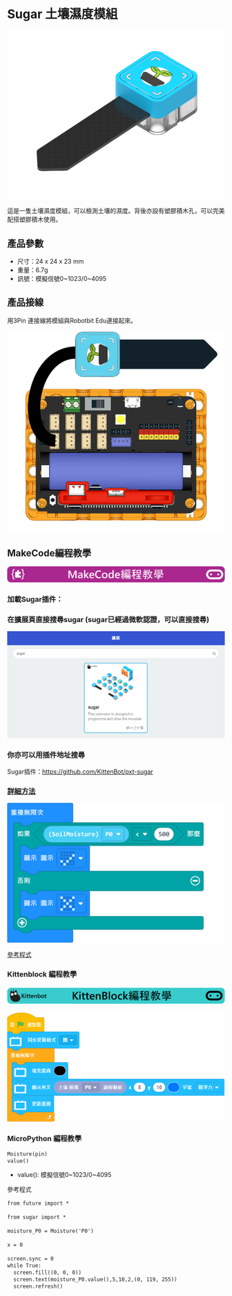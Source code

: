 # Sugar 土壤濕度模組

![](./images/soil1.png)

這是一隻土壤濕度模組，可以檢測土壤的濕度。背後亦設有塑膠積木孔，可以完美配搭塑膠積木使用。

## 產品參數

- 尺寸：24 x 24 x 23 mm
- 重量：6.7g
- 訊號：模擬信號0~1023/0~4095

## 產品接線

用3Pin 連接線將模組與Robotbit Edu連接起來。

![](./images/soil_wire.png)

## MakeCode編程教學

![](../PWmodules/images/mcbanner.png)

### 加載Sugar插件：

### 在擴展頁直接搜尋sugar (sugar已經過微軟認證，可以直接搜尋)

![](./images/sugar_search.png)

### 你亦可以用插件地址搜尋

Sugar插件：https://github.com/KittenBot/pxt-sugar

### [詳細方法](../../Makecode/powerBrickMC)

![](./images/soil_mc_code.png)

[參考程式](https://makecode.microbit.org/_4EUXDh8qtP7X)

### Kittenblock 編程教學

![](../PWmodules/images/kbbanner.png)

![](./images/soil3.png)

### MicroPython 編程教學

    Moisture(pin)
    value()

- value(): 模擬信號0~1023/0~4095

參考程式

    from future import *
    
    from sugar import *
    
    moisture_P0 = Moisture('P0')
    
    x = 0
    
    screen.sync = 0
    while True:
      screen.fill((0, 0, 0))
      screen.text(moisture_P0.value(),5,10,2,(0, 119, 255))
      screen.refresh()

